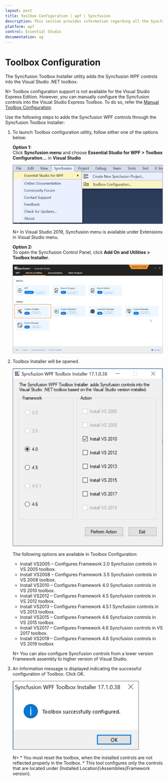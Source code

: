 ```yaml
---
layout: post
title: Toolbox Configuration | wpf | Syncfusion
description: This section provides information regarding all the Syncfusion Essential Studio utilities and its usage
platform: wpf
control: Essential Studio
documentation: ug
---
```


# Toolbox Configuration

The Syncfusion Toolbox Installer utility adds the Syncfusion WPF controls into the Visual Studio .NET toolbox.

N> Toolbox configuration support is not available for the Visual Studio Express Edition. However, you can manually configure the Syncfusion controls into the Visual Studio Express Toolbox. To do so, refer the [Manual Toolbox Configuration](https://help.syncfusion.com/common/faq/how-to-configure-the-toolbox-of-visual-studio-manually).

Use the following steps to adds the Syncfusion WPF controls through the Syncfusion Toolbox Installer:

1. To launch Toolbox configuration utility, follow either one of the options below:

   **Option 1:**  
   Click **Syncfusion menu** and choose **Essential Studio for WPF > Toolbox Configuration...** in **Visual Studio**

   ![Toolbox Installer via Syncfusion menu](Toolbox-Configuration_images/Syncfusion_Menu_Toolbox.png)

   N> In Visual Studio 2019, Syncfusion menu is available under Extensions in Visual Studio menu.

   **Option 2:**   
   To open the Syncfusion Control Panel, click **Add On and Utilities > Toolbox Installer**.
   
   ![Add On and Utilities](Toolbox-Configuration_images/Toolbox-Configuration_img1.png)

2. Toolbox Installer will be opened.

   ![Toolbox Installer](Toolbox-Configuration_images/Toolbox-Configuration_img2.png)

   The following options are available in Toolbox Configuration:

   * Install VS2005 – Configures Framework 2.0 Syncfusion controls in VS 2005 toolbox.
   * Install VS2008 – Configures Framework 3.5 Syncfusion controls in VS 2008 toolbox.
   * Install VS2010 – Configures Framework 4.0 Syncfusion controls in VS 2010 toolbox.
   * Install VS2012 – Configures Framework 4.5 Syncfusion controls in VS 2012 toolbox.
   * Install VS2013 – Configures Framework 4.5.1 Syncfusion controls in VS 2013 toolbox.
   * Install VS2015 – Configures Framework 4.6 Syncfusion controls in VS 2015 toolbox.
   * Install VS2017 – Configures Framework 4.6 Syncfusion controls in VS 2017 toolbox.
   * Install VS2019 – Configures Framework 4.6 Syncfusion controls in VS 2019 toolbox
   
    N> You can also configure Syncfusion controls from a lower version Framework assembly to higher version of Visual Studio.
   
3. An Information message is displayed indicating the successful configuration of Toolbox. Click OK.

   ![Toolbox Installer](Toolbox-Configuration_images/Toolbox-Configuration_img3.png)
   
   
   N> * You must reset the toolbox, when the installed controls are not reflected properly in the Toolbox. * This tool configures only the controls that are located under {Installed Location}\Assemblies\{Framework version}.
   

